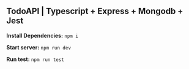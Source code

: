 ## TodoAPI | Typescript + Express + Mongodb + Jest

**Install Dependencies:** `npm i`

**Start server:** `npm run dev`

**Run test:** `npm run test`
